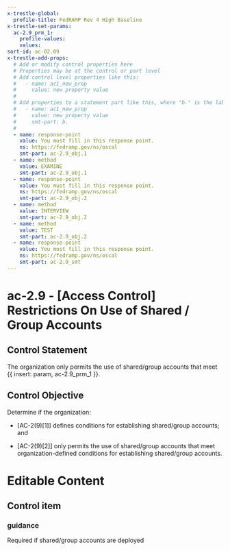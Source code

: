 ```yaml
---
x-trestle-global:
  profile-title: FedRAMP Rev 4 High Baseline
x-trestle-set-params:
  ac-2.9_prm_1:
    profile-values:
    values:
sort-id: ac-02.09
x-trestle-add-props:
  # Add or modify control properties here
  # Properties may be at the control or part level
  # Add control level properties like this:
  #   - name: ac1_new_prop
  #     value: new property value
  #
  # Add properties to a statement part like this, where "b." is the label of the target statement part
  #   - name: ac1_new_prop
  #     value: new property value
  #     smt-part: b.
  #
  - name: response-point
    value: You must fill in this response point.
    ns: https://fedramp.gov/ns/oscal
    smt-part: ac-2.9_obj.1
  - name: method
    value: EXAMINE
    smt-part: ac-2.9_obj.1
  - name: response-point
    value: You must fill in this response point.
    ns: https://fedramp.gov/ns/oscal
    smt-part: ac-2.9_obj.2
  - name: method
    value: INTERVIEW
    smt-part: ac-2.9_obj.2
  - name: method
    value: TEST
    smt-part: ac-2.9_obj.2
  - name: response-point
    value: You must fill in this response point.
    ns: https://fedramp.gov/ns/oscal
    smt-part: ac-2.9_smt
---
```


# ac-2.9 - \[Access Control\] Restrictions On Use of Shared / Group Accounts

## Control Statement

The organization only permits the use of shared/group accounts that meet {{ insert: param, ac-2.9_prm_1 }}.

## Control Objective

Determine if the organization:

- \[AC-2(9)[1]\] defines conditions for establishing shared/group accounts; and

- \[AC-2(9)[2]\] only permits the use of shared/group accounts that meet organization-defined conditions for establishing shared/group accounts.

# Editable Content

<!-- Make additions and edits below -->
<!-- The above represents the contents of the control as received by the profile, prior to additions. -->
<!-- If the profile makes additions to the control, they will appear below. -->
<!-- The above markdown may not be edited but you may edit the content below, and/or introduce new additions to be made by the profile. -->
<!-- If there is a yaml header at the top, parameter values may be edited. Use --set-parameters to incorporate the changes during assembly. -->
<!-- The content here will then replace what is in the profile for this control, after running profile-assemble. -->
<!-- The added parts in the profile for this control are below.  You may edit them and/or add new ones. -->
<!-- Each addition must have a heading either of the form ## Control my_addition_name -->
<!-- or ## Part a. (where the a. refers to one of the control statement labels.) -->
<!-- "## Control" parts are new parts added after the statement part. -->
<!-- "## Part" parts are new parts added into the top-level statement part with that label. -->
<!-- Subparts may be added with nested hash levels of the form ### My Subpart Name -->
<!-- underneath the parent ## Control or ## Part being added -->
<!-- See https://ibm.github.io/compliance-trestle/tutorials/ssp_profile_catalog_authoring/ssp_profile_catalog_authoring for guidance. -->

## Control item

### guidance

Required if shared/group accounts are deployed
